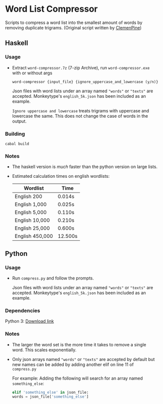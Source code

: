 # Word List Compressor

Scripts to compress a word list into the smallest amount of words by removing duplicate trigrams. (Original script written by [ClemenPine](https://github.com/ClemenPine/word-compressor))

## Haskell

### Usage

- Extract `word-compressor.7z` (7-zip Archive), run `word-compressor.exe` with or without args

    ```
    word-compressor {input_file} {ignore_uppercase_and_lowercase (y/n)}
    ```

    Json files with word lists under an array named `"words"` or `"texts"` are accepted. Monkeytype's `english_5k.json` has been included as an example.

    `Ignore uppercase and lowercase` treats trigrams with uppercase and lowercase the same. This does not change the case of words in the output.

### Building

```
cabal build
```

### Notes

- The haskell version is *much* faster than the python version on large lists.

- Estimated calculation times on english wordlists:

    | Wordlist        | Time    |
    |-----------------|---------|
    | English 200     | 0.014s  |
    | English 1,000   | 0.025s  |
    | English 5,000   | 0.110s  |
    | English 10,000  | 0.210s  |
    | English 25,000  | 0.600s  |
    | English 450,000 | 12.500s |



## Python

### Usage

- Run `compress.py` and follow the prompts.

    Json files with word lists under an array named `"words"` or `"texts"` are accepted. Monkeytype's `english_5k.json` has been included as an example.

### Dependencies

Python 3: [Download link](https://www.python.org/downloads/)

### Notes

- The larger the word set is the more time it takes to remove a single word. This scales exponentially.

- Only json arrays named `"words"` or `"texts"` are accepted by default but new names can be added by adding another elif on line 11 of `compress.py`

    For example: Adding the following will search for an array named `something_else`:
    ```python
    elif 'something_else' in json_file:
    words = json_file['something_else']
    ```